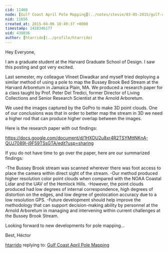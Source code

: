 ```yaml
---
cid: 11468
node: [Gulf Coast April Pole Mapping](../notes/stevie/03-05-2015/gulf-coast-april-pole-mapping)
nid: 11656
created_at: 2015-04-06 18:49:37 +0000
timestamp: 1428346177
uid: 438036
author: [htarrido](../profile/htarrido)
---
```


Hey Everyone,

I am a graduate student at the Harvard Graduate School of Design. I saw this posting and got very excited.

Last semester, my colleague VIneet Diwadkar and myself tried deploying a similar method of using a pole to map the Bussey Brook Bed Stream at the Harvard Arboretum in Jamaica Plain, MA. We produced a research paper for a class taught by Prof. Peter Del Tredici, former Director of Living Collections and Senior Research Scientist at the Arnold Arboretum.

We used the images captured by the GoPro to make 3D point clouds. One of our conclusions was that in order to better map the stream in 3D we need a higher rod that can produce higher overlap between the images.

Here is the research paper with out findings:

https://docs.google.com/document/d/1HXDU2u8xr4R2TSYMttNKnA-QUJ7089l-j9F59TSsGTA/edit?usp=sharing

If you do not have time to go over the paper, here are our summarized findings:

-The Bussey Brook stream was scanned wherever there was foot access to place the camera within direct sight of the stream. -Our method produced higher resolution color point clouds when compared with the NOAA Coastal Lidar and the UAV of the Hemlock Hills. -However, the point clouds produced had low degrees of internal correspondence, high degrees of distortion on the edges, and low degree of geolocation accuracy due to a low resolution GPS. -Future development should help improve the methodology that can support decision-making ability by personnel at the Arnold Arboretum in managing and intervening within current challenges at the Bussey Brook Stream.

Looking forward to new developments for pole mapping...

Best, 
Héctor


[htarrido](../profile/htarrido) replying to: [Gulf Coast April Pole Mapping](../notes/stevie/03-05-2015/gulf-coast-april-pole-mapping)

